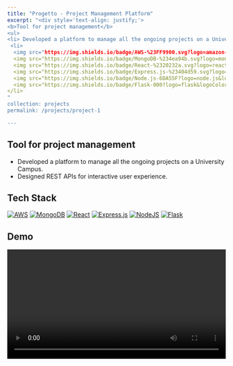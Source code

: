 ```yaml
---
title: "Progetto - Project Management Platform"
excerpt: "<div style='text-align: justify;'> 
<b>Tool for project management</b>
<ul>
<li> Developed a platform to manage all the ongoing projects on a University Campus.</li> 
 <li>
  <img src="https://img.shields.io/badge/AWS-%23FF9900.svg?logo=amazon-web-services&logoColor=white" alt="AWS" />
  <img src="https://img.shields.io/badge/MongoDB-%234ea94b.svg?logo=mongodb&logoColor=white" alt="MongoDB" />
  <img src="https://img.shields.io/badge/React-%2320232a.svg?logo=react&logoColor=%2361DAFB" alt="React" />
  <img src="https://img.shields.io/badge/Express.js-%23404d59.svg?logo=express&logoColor=%2361DAFB" alt="Express.js" />
  <img src="https://img.shields.io/badge/Node.js-6DA55F?logo=node.js&logoColor=white" alt="NodeJS" />
  <img src="https://img.shields.io/badge/Flask-000?logo=flask&logoColor=fff" alt="Flask" />
</li>
"
collection: projects
permalink: /projects/project-1

---
```

<h2>Tool for project management</h2>

<ul>
<li> Developed a platform to manage all the ongoing projects on a University Campus.</li> 
<li>Designed REST APIs for interactive user experience.</li>
</ul>

<h2>Tech Stack</h2>

[![AWS](https://img.shields.io/badge/AWS-%23FF9900.svg?logo=amazon-web-services&logoColor=white)](#)
[![MongoDB](https://img.shields.io/badge/MongoDB-%234ea94b.svg?logo=mongodb&logoColor=white)](#)
[![React](https://img.shields.io/badge/React-%2320232a.svg?logo=react&logoColor=%2361DAFB)](#)
[![Express.js](https://img.shields.io/badge/Express.js-%23404d59.svg?logo=express&logoColor=%2361DAFB)](#)
[![NodeJS](https://img.shields.io/badge/Node.js-6DA55F?logo=node.js&logoColor=white)](#)
[![Flask](https://img.shields.io/badge/Flask-000?logo=flask&logoColor=fff)](#)

<h2>Demo</h2>

<video width="100%" controls>
  <source src="/images/Progetto.mp4" type="video/mp4">
  Your browser does not support the video tag.
</video>
